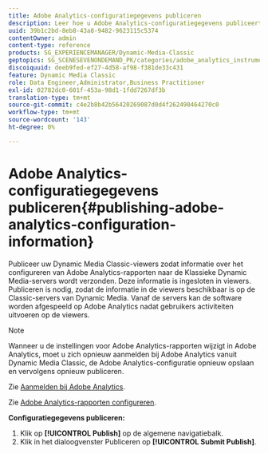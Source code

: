 ```yaml
---
title: Adobe Analytics-configuratiegegevens publiceren
description: Leer hoe u Adobe Analytics-configuratiegegevens publiceert.
uuid: 39b1c2bd-8eb8-43a8-9482-9623115c5374
contentOwner: admin
content-type: reference
products: SG_EXPERIENCEMANAGER/Dynamic-Media-Classic
geptopics: SG_SCENESEVENONDEMAND_PK/categories/adobe_analytics_instrumentation_kit
discoiquuid: deeb9fed-ef27-4d58-af98-f381de33c431
feature: Dynamic Media Classic
role: Data Engineer,Administrator,Business Practitioner
exl-id: 02782dc0-601f-453a-98d1-1fdd7267df3b
translation-type: tm+mt
source-git-commit: c4e2b8b42b56420269087d0d4f262490464270c0
workflow-type: tm+mt
source-wordcount: '143'
ht-degree: 0%

---
```


# Adobe Analytics-configuratiegegevens publiceren{#publishing-adobe-analytics-configuration-information}

Publiceer uw Dynamic Media Classic-viewers zodat informatie over het configureren van Adobe Analytics-rapporten naar de Klassieke Dynamic Media-servers wordt verzonden. Deze informatie is ingesloten in viewers. Publiceren is nodig, zodat de informatie in de viewers beschikbaar is op de Classic-servers van Dynamic Media. Vanaf de servers kan de software worden afgespeeld op Adobe Analytics nadat gebruikers activiteiten uitvoeren op de viewers.

>[!NOTE]
>
>Wanneer u de instellingen voor Adobe Analytics-rapporten wijzigt in Adobe Analytics, moet u zich opnieuw aanmelden bij Adobe Analytics vanuit Dynamic Media Classic, de Adobe Analytics-configuratie opnieuw opslaan en vervolgens opnieuw publiceren.

Zie [Aanmelden bij Adobe Analytics](log-analytics.md#log_in_to_adobe_analytics).

Zie [Adobe Analytics-rapporten configureren](configuring-analytics-reports.md#configuring_adobe_analytics_reports).

**Configuratiegegevens publiceren:**

1. Klik op **[!UICONTROL Publish]** op de algemene navigatiebalk.
1. Klik in het dialoogvenster Publiceren op **[!UICONTROL Submit Publish]**.
